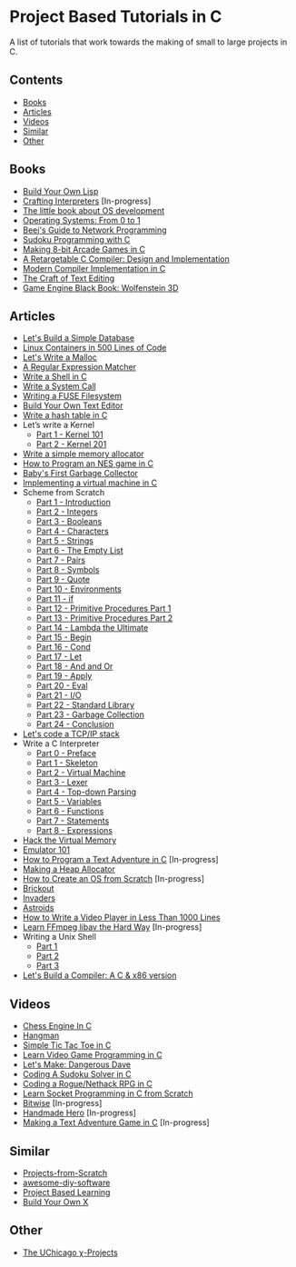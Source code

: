 # Project Based Tutorials in C

A list of tutorials that work towards the making of small to large projects in C.

## Contents

* [Books](#books)
* [Articles](#articles)
* [Videos](#videos)
* [Similar](#similar)
* [Other](#other)

## Books

* [Build Your Own Lisp](http://www.buildyourownlisp.com/)
* [Crafting Interpreters](http://www.craftinginterpreters.com/) [In-progress]
* [The little book about OS development](https://littleosbook.github.io/)
* [Operating Systems: From 0 to 1](https://tuhdo.github.io/os01/)
* [Beej's Guide to Network Programming](http://beej.us/guide/bgnet/html/multi/index.html)
* [Sudoku Programming with C](https://www.amazon.com/dp/1484209966/)
* [Making 8-bit Arcade Games in C](https://www.amazon.com/dp/1545484759/)
* [A Retargetable C Compiler: Design and Implementation](https://www.amazon.com/dp/0805316701/)
* [Modern Compiler Implementation in C](https://www.amazon.com/dp/052158390X/)
* [The Craft of Text Editing](https://www.amazon.com/dp/1411682971/)
* [Game Engine Black Book: Wolfenstein 3D](https://www.amazon.com/dp/1539692876/)

## Articles

* [Let's Build a Simple Database](https://cstack.github.io/db_tutorial/)
* [Linux Containers in 500 Lines of Code](https://blog.lizzie.io/linux-containers-in-500-loc.html)
* [Let's Write a Malloc](https://danluu.com/malloc-tutorial/)
* [A Regular Expression Matcher](https://www.cs.princeton.edu/courses/archive/spr09/cos333/beautiful.html)
* [Write a Shell in C](https://brennan.io/2015/01/16/write-a-shell-in-c/)
* [Write a System Call](https://brennan.io/2016/11/14/kernel-dev-ep3/)
* [Writing a FUSE Filesystem](https://www.cs.nmsu.edu/~pfeiffer/fuse-tutorial/)
* [Build Your Own Text Editor](https://viewsourcecode.org/snaptoken/kilo/)
* [Write a hash table in C](https://github.com/jamesroutley/write-a-hash-table)
* Let’s write a Kernel
    * [Part 1 - Kernel 101](https://arjunsreedharan.org/post/82710718100/kernel-101-lets-write-a-kernel)
    * [Part 2 - Kernel 201](https://arjunsreedharan.org/post/99370248137/kernel-201-lets-write-a-kernel-with-keyboard)
* [Write a simple memory allocator](https://arjunsreedharan.org/post/148675821737/write-a-simple-memory-allocator)
* [How to Program an NES game in C](https://nesdoug.com/)
* [Baby's First Garbage Collector](http://journal.stuffwithstuff.com/2013/12/08/babys-first-garbage-collector/)
* [Implementing a virtual machine in C](https://felixangell.com/blog/virtual-machine-in-c)
* Scheme from Scratch
    * [Part 1 - Introduction](http://peter.michaux.ca/articles/scheme-from-scratch-introduction)
    * [Part 2 - Integers](http://peter.michaux.ca/articles/scheme-from-scratch-bootstrap-v0_1-integers)
    * [Part 3 - Booleans](http://peter.michaux.ca/articles/scheme-from-scratch-bootstrap-v0_2-booleans)
    * [Part 4 - Characters](http://peter.michaux.ca/articles/scheme-from-scratch-bootstrap-v0_3-characters)
    * [Part 5 - Strings](http://peter.michaux.ca/articles/scheme-from-scratch-bootstrap-v0_4-strings)
    * [Part 6 - The Empty List](http://peter.michaux.ca/articles/scheme-from-scratch-bootstrap-v0_5-the-empty-list)
    * [Part 7 - Pairs](http://peter.michaux.ca/articles/scheme-from-scratch-bootstrap-v0_6-pairs)
    * [Part 8 - Symbols](http://peter.michaux.ca/articles/scheme-from-scratch-bootstrap-v0_7-symbols)
    * [Part 9 - Quote](http://peter.michaux.ca/articles/scheme-from-scratch-bootstrap-v0_8-quote)
    * [Part 10 - Environments](http://peter.michaux.ca/articles/scheme-from-scratch-bootstrap-v0_9-environments)
    * [Part 11 - if](http://peter.michaux.ca/articles/scheme-from-scratch-bootstrap-v0_10-if)
    * [Part 12 - Primitive Procedures Part 1](http://peter.michaux.ca/articles/scheme-from-scratch-bootstrap-v0_11-primitive-procedures-part-1)
    * [Part 13 - Primitive Procedures Part 2](http://peter.michaux.ca/articles/scheme-from-scratch-bootstrap-v0_12-primitive-procedures-part-2)
    * [Part 14 - Lambda the Ultimate](http://peter.michaux.ca/articles/scheme-from-scratch-bootstrap-v0_13-lambda-the-ultimate)
    * [Part 15 - Begin](http://peter.michaux.ca/articles/scheme-from-scratch-bootstrap-v0_14-begin)
    * [Part 16 - Cond](http://peter.michaux.ca/articles/scheme-from-scratch-bootstrap-v0_15-cond)
    * [Part 17 - Let](http://peter.michaux.ca/articles/scheme-from-scratch-bootstrap-v0_16-let)
    * [Part 18 - And and Or](http://peter.michaux.ca/articles/scheme-from-scratch-bootstrap-v0_17-and-and-or)
    * [Part 19 - Apply](http://peter.michaux.ca/articles/scheme-from-scratch-bootstrap-v0_18-apply)
    * [Part 20 - Eval](http://peter.michaux.ca/articles/scheme-from-scratch-bootstrap-v0_19-eval)
    * [Part 21 - I/O](http://peter.michaux.ca/articles/scheme-from-scratch-bootstrap-v0_20-io)
    * [Part 22 - Standard Library](http://peter.michaux.ca/articles/scheme-from-scratch-bootstrap-v0_21-standard-library)
    * [Part 23 - Garbage Collection](http://peter.michaux.ca/articles/scheme-from-scratch-bootstrap-v0_22-garbage-collection)
    * [Part 24 - Conclusion](http://peter.michaux.ca/articles/scheme-from-scratch-bootstrap-conclusion)
* [Let's code a TCP/IP stack](http://www.saminiir.com/lets-code-tcp-ip-stack-1-ethernet-arp/)
* Write a C Interpreter
    * [Part 0 - Preface](https://github.com/lotabout/write-a-C-interpreter/blob/master/tutorial/en/0-Preface.md)
    * [Part 1 - Skeleton](https://github.com/lotabout/write-a-C-interpreter/blob/master/tutorial/en/1-Skeleton.md)
    * [Part 2 - Virtual Machine](https://github.com/lotabout/write-a-C-interpreter/blob/master/tutorial/en/2-Virtual-Machine.md)
    * [Part 3 - Lexer](https://github.com/lotabout/write-a-C-interpreter/blob/master/tutorial/en/3-Lexer.md)
    * [Part 4 - Top-down Parsing](https://github.com/lotabout/write-a-C-interpreter/blob/master/tutorial/en/4-Top-down-Parsing.md)
    * [Part 5 - Variables](https://github.com/lotabout/write-a-C-interpreter/blob/master/tutorial/en/5-Variables.md)
    * [Part 6 - Functions](https://github.com/lotabout/write-a-C-interpreter/blob/master/tutorial/en/6-Functions.md)
    * [Part 7 - Statements](https://github.com/lotabout/write-a-C-interpreter/blob/master/tutorial/en/7-Statements.md)
    * [Part 8 - Expressions](https://github.com/lotabout/write-a-C-interpreter/blob/master/tutorial/en/8-Expressions.md)
* [Hack the Virtual Memory](https://blog.holbertonschool.com/hack-virtual-memory-stack-registers-assembly-code/)
* [Emulator 101](http://emulator101.com/)
* [How to Program a Text Adventure in C](https://helderman.github.io/htpataic/htpataic01.html) [In-progress]
* [Making a Heap Allocator](https://handmade.network/wiki/2877-tutorial_making_a_heap_allocator)
* [How to Create an OS from Scratch](https://github.com/cfenollosa/os-tutorial) [In-progress]
* [Brickout](https://dashgl.com/Brickout/)
* [Invaders](https://dashgl.com/Invaders/)
* [Astroids](https://dashgl.com/Astroids/)
* [How to Write a Video Player in Less Than 1000 Lines](http://dranger.com/ffmpeg/ffmpeg.html)
* [Learn FFmpeg libav the Hard Way](https://github.com/leandromoreira/ffmpeg-libav-tutorial) [In-progress]
* Writing a Unix Shell
   * [Part 1](https://indradhanush.github.io/blog/writing-a-unix-shell-part-1/)
   * [Part 2](https://indradhanush.github.io/blog/writing-a-unix-shell-part-2)
   * [Part 3](https://indradhanush.github.io/blog/writing-a-unix-shell-part-3)
* [Let's Build a Compiler: A C & x86 version](https://github.com/lotabout/Let-s-build-a-compiler)

## Videos

* [Chess Engine In C](https://www.youtube.com/playlist?list=PLZ1QII7yudbc-Ky058TEaOstZHVbT-2hg)
* [Hangman](https://www.youtube.com/playlist?list=PLZ1QII7yudbd2ZHYSEWrSddsvD5PW_r5O)
* [Simple Tic Tac Toe in C](https://www.youtube.com/playlist?list=PLZ1QII7yudbc7_ZgXA-gIXmME41Rs2GP5)
* [Learn Video Game Programming in C](https://www.youtube.com/playlist?list=PLT6WFYYZE6uLMcPGS3qfpYm7T_gViYMMt)
* [Let's Make: Dangerous Dave](https://www.youtube.com/playlist?list=PLSkJey49cOgTSj465v2KbLZ7LMn10bCF9)
* [Coding A Sudoku Solver in C](https://www.youtube.com/playlist?list=PLkTXsX7igf8edTYU92nU-f5Ntzuf-RKvW)
* [Coding a Rogue/Nethack RPG in C](https://www.youtube.com/playlist?list=PLkTXsX7igf8erbWGYT4iSAhpnJLJ0Nk5G)
* [Learn Socket Programming in C from Scratch](https://www.udemy.com/learn-socket-programming-in-c-from-scratch/)
* [Bitwise](https://github.com/pervognsen/bitwise) [In-progress]
* [Handmade Hero](https://handmadehero.org/) [In-progress]
* [Making a Text Adventure Game in C](https://www.youtube.com/watch?v=sLcrmZyWgaM) [In-progress]

## Similar

* [Projects-from-Scratch](https://github.com/AlgoryL/Projects-from-Scratch)
* [awesome-diy-software](https://github.com/cweagans/awesome-diy-software)
* [Project Based Learning](https://github.com/tuvtran/project-based-learning)
* [Build Your Own X](https://github.com/danistefanovic/build-your-own-x)

## Other

* [The UChicago χ-Projects](http://chi.cs.uchicago.edu/index.html)
